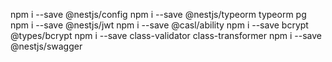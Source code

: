npm i --save @nestjs/config
npm i --save @nestjs/typeorm typeorm pg
npm i --save @nestjs/jwt
npm i --save @casl/ability
npm i --save bcrypt @types/bcrypt
npm i --save class-validator class-transformer
npm i --save @nestjs/swagger
